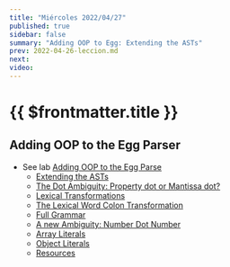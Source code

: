 ```yaml
---
title: "Miércoles 2022/04/27"
published: true
sidebar: false
summary: "Adding OOP to Egg: Extending the ASTs"
prev: 2022-04-26-leccion.md
next:
video:
---
```


# {{ $frontmatter.title }}


## Adding OOP to the Egg Parser

* See lab [Adding OOP to the Egg Parse](/practicas/egg-oop-parser.html) 
  *   [Extending the ASTs](/practicas/egg-oop-parser.html#extending-the-asts)
  *   [The Dot Ambiguity: Property dot or Mantissa dot?](/practicas/egg-oop-parser.html#the-dot-ambiguity-property-dot-or-mantissa-dot)
  *   [Lexical Transformations](/practicas/egg-oop-parser.html#lexical-transformations)
  *   [The Lexical Word Colon Transformation](/practicas/egg-oop-parser.html#the-lexical-word-colon-transformation)
  *   [Full Grammar](/practicas/egg-oop-parser.html#full-grammar)
  *   [A new Ambiguity: Number Dot Number](/practicas/egg-oop-parser.html#a-new-ambiguity-number-dot-number)
  *   [Array Literals](/practicas/egg-oop-parser.html#array-literals)
  *   [Object Literals](/practicas/egg-oop-parser.html#object-literals)
  *   [Resources](/practicas/egg-oop-parser.html#resources)


<!--
## Video

<youtube></youtube>
-->
